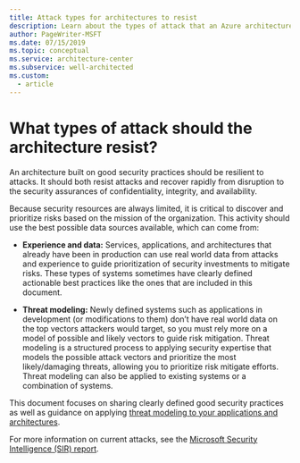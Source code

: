 ```yaml
---
title: Attack types for architectures to resist
description: Learn about the types of attack that an Azure architecture should resist. An architecture built on good security practices should be resilient to attacks.
author: PageWriter-MSFT
ms.date: 07/15/2019
ms.topic: conceptual
ms.service: architecture-center
ms.subservice: well-architected
ms.custom:
  - article
---
```


<!-- markdownlint-disable MD026 -->

# What types of attack should the architecture resist?

An architecture built on good security practices should be resilient to attacks. It should both resist attacks and recover rapidly from disruption to the security assurances of confidentiality, integrity, and availability.

Because security resources are always limited, it is critical to discover and prioritize risks based on the mission of the organization. This activity should use the best possible data sources available, which can come from:

- **Experience and data:** Services, applications, and architectures that already have been in production can use real world data from attacks and experience to guide prioritization of security investments to mitigate risks. These types of systems sometimes have clearly defined actionable best practices like the ones that are included in this document.

- **Threat modeling:** Newly defined systems such as applications in development (or modifications to them) don’t have real world data on the top vectors attackers would target, so you must rely more on a model of possible and likely vectors to guide risk mitigation. Threat modeling is a structured process to applying security expertise that models the possible attack vectors and prioritize the most likely/damaging threats, allowing you to prioritize risk mitigate efforts. Threat modeling can also be applied to existing systems or a combination of systems.

This document focuses on sharing clearly defined good security practices as well as guidance on applying [threat modeling to your applications and architectures](./design-apps-services.md).

For more information on current attacks, see the [Microsoft Security Intelligence (SIR) report](https://www.microsoft.com/sir).